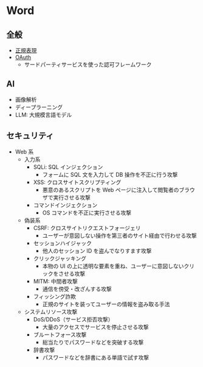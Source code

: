 # Word

## 全般

- [正規表現](https://ja.wikipedia.org/wiki/正規表現)
- [OAuth](https://ja.wikipedia.org/wiki/OAuth)
  - サードパーティサービスを使った認可フレームワーク

## AI

- 画像解析
- ディープラーニング
- LLM: 大規模言語モデル

## セキュリティ

- Web 系
  - 入力系
    - SQLi: SQL インジェクション
      - フォームに SQL 文を入力して DB 操作を不正に行う攻撃
    - XSS: クロスサイトスクリプティング
      - 悪意のあるスクリプトを Web ページに注入して閲覧者のブラウザで実行させる攻撃
    - コマンドインジェクション
      - OS コマンドを不正に実行させる攻撃
  - 偽装系
    - CSRF: クロスサイトリクエストフォージェリ
      - ユーザーが意図しない操作を第三者のサイト経由で行わせる攻撃
    - セッションハイジャック
      - 他人のセッション ID を盗んでなりすます攻撃
    - クリックジャッキング
      - 本物の UI の上に透明な要素を重ね、ユーザーに意図しないクリックをさせる攻撃
    - MITM: 中間者攻撃
      - 通信を傍受・改ざんする攻撃
    - フィッシング詐欺
      - 正規のサイトを装ってユーザーの情報を盗み取る手法
  - システムリソース攻撃
    - DoS/DDoS（サービス拒否攻撃）
      - 大量のアクセスでサービスを停止させる攻撃
    - ブルートフォース攻撃
      - 総当たりでパスワードなどを突破する攻撃
    - 辞書攻撃
      - パスワードなどを辞書にある単語で試す攻撃
